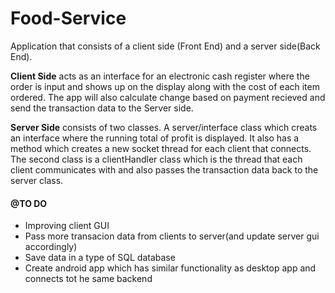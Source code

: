 # Food-Service

Application that consists of a client side (Front End) and a server side(Back End).

**Client Side** acts as an interface for an electronic cash register where the order is input and shows up on the display along with the cost of each item ordered. The app will also calculate change based on payment recieved and send the transaction data to the Server side.

**Server Side** consists of two classes. A server/interface class which creats an interface where the running total of profit is displayed. It also has a method which creates a new socket thread for each client that connects. The second class is a clientHandler class which is the thread that each client communicates with and also passes the transaction data back to the server class. 


#### @TO DO ####
* Improving client GUI
* Pass more transacion data from clients to server(and update server gui accordingly)
* Save data in a type of SQL database
* Create android app which has similar functionality as desktop app and connects tot he same backend

